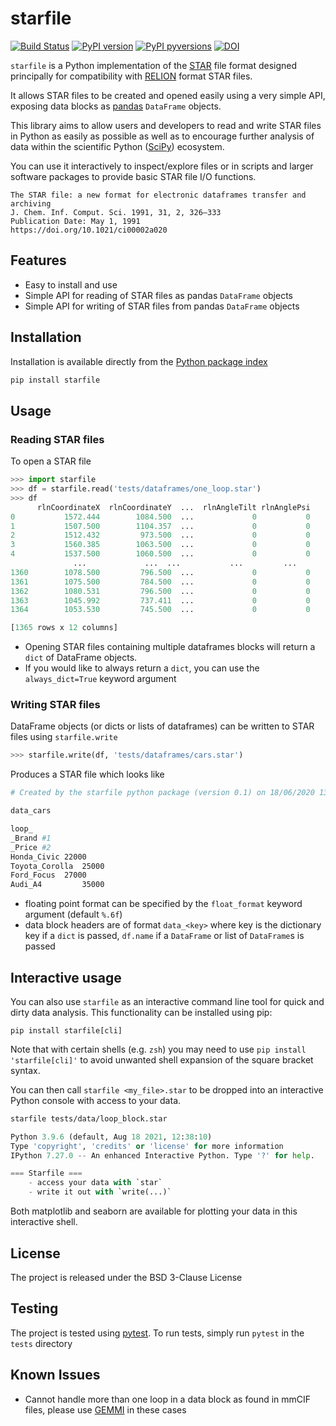 # starfile
[![Build Status](https://travis-ci.com/alisterburt/starfile.svg?branch=master)](https://travis-ci.com/alisterburt/starfile)
[![PyPI version](https://badge.fury.io/py/starfile.svg)](https://pypi.python.org/pypi/starfile/)
[![PyPI pyversions](https://img.shields.io/pypi/pyversions/starfile.svg)](https://pypi.python.org/pypi/starfile/)
[![DOI](https://zenodo.org/badge/273026988.svg)](https://zenodo.org/badge/latestdoi/273026988)


`starfile` is a Python implementation of the [STAR](https://en.wikipedia.org/wiki/Self-defining_Text_Archive_and_Retrieval) 
file format designed principally for compatibility with [RELION](https://github.com/3dem/relion)
 format STAR files.

It allows STAR files to be created and opened easily using a very simple API, exposing data blocks as [pandas](https://pandas.pydata.org/pandas-docs/stable/getting_started/overview.html) `DataFrame` objects.

This library aims to allow users and developers to read and write STAR files in Python as easily as possible as well as to encourage further analysis of data within the scientific Python ([SciPy](https://www.scipy.org/)) ecosystem.

You can use it interactively to inspect/explore files or in scripts and larger software packages to provide basic STAR file I/O functions.

```
The STAR file: a new format for electronic dataframes transfer and archiving
J. Chem. Inf. Comput. Sci. 1991, 31, 2, 326–333
Publication Date: May 1, 1991
https://doi.org/10.1021/ci00002a020
```
## Features
- Easy to install and use
- Simple API for reading of STAR files as pandas `DataFrame` objects
- Simple API for writing of STAR files from pandas `DataFrame` objects


## Installation
Installation is available directly from the [Python package index](https://pypi.org/project/starfile/)
```bash
pip install starfile
```


## Usage

### Reading STAR files
To open a STAR file
```python
>>> import starfile
>>> df = starfile.read('tests/dataframes/one_loop.star')
>>> df
      rlnCoordinateX  rlnCoordinateY  ...  rlnAngleTilt rlnAnglePsi
0           1572.444        1084.500  ...             0           0
1           1507.500        1104.357  ...             0           0
2           1512.432         973.500  ...             0           0
3           1560.385        1063.500  ...             0           0
4           1537.500        1060.500  ...             0           0
              ...             ...  ...           ...         ...
1360        1078.500         796.500  ...             0           0
1361        1075.500         784.500  ...             0           0
1362        1080.531         796.500  ...             0           0
1363        1045.992         737.411  ...             0           0
1364        1053.530         745.500  ...             0           0

[1365 rows x 12 columns]
```

- Opening STAR files containing multiple dataframes blocks will return a `dict` of DataFrame objects.
- If you would like to always return a `dict`, you can use the `always_dict=True` keyword argument


### Writing STAR files
DataFrame objects (or dicts or lists of dataframes) can be written to STAR files using `starfile.write`

```python
>>> starfile.write(df, 'tests/dataframes/cars.star')
```

Produces a STAR file which looks like
```bash
# Created by the starfile python package (version 0.1) on 18/06/2020 13:26:32

data_cars

loop_
_Brand #1
_Price #2
Honda_Civic	22000
Toyota_Corolla	25000
Ford_Focus	27000
Audi_A4	        35000
```


- floating point format can be specified by the `float_format` keyword argument (default `%.6f`)
- data block headers are of format `data_<key>` where key is the dictionary key if a `dict` is passed, `df.name` if a 
`DataFrame` or list of `DataFrame`s is passed
  
## Interactive usage
You can also use `starfile` as an interactive command line tool for quick
and dirty data analysis.
This functionality can be installed using pip:

```shell
pip install starfile[cli]
```

Note that with certain shells (e.g. `zsh`) you may need to use 
`pip install 'starfile[cli]'` to avoid unwanted shell expansion of the 
square bracket syntax.

You can then call `starfile <my_file>.star` to be dropped into an interactive
Python console with access to your data.

```sh
starfile tests/data/loop_block.star
```

```python
Python 3.9.6 (default, Aug 18 2021, 12:38:10) 
Type 'copyright', 'credits' or 'license' for more information
IPython 7.27.0 -- An enhanced Interactive Python. Type '?' for help.

=== Starfile ===
    - access your data with `star`
    - write it out with `write(...)`
```

Both matplotlib and seaborn are available for plotting your data in this 
interactive shell.

## License
The project is released under the BSD 3-Clause License

## Testing
The project is tested using [pytest](https://docs.pytest.org/en/stable/). 
To run tests, simply run `pytest` in the `tests` directory

## Known Issues
- Cannot handle more than one loop in a data block as found in mmCIF files, please use 
[GEMMI](https://github.com/project-gemmi/gemmi) in these cases
